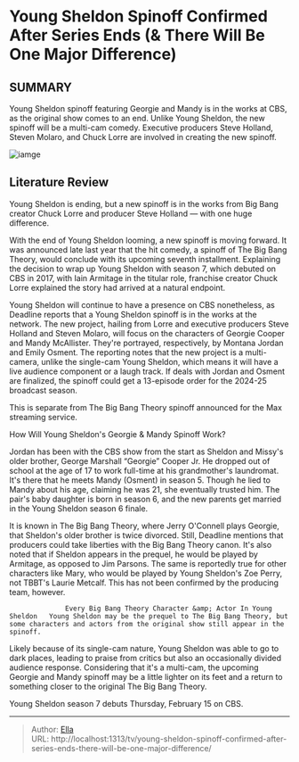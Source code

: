 # Young Sheldon Spinoff Confirmed After Series Ends (&amp; There Will Be One Major Difference)


## SUMMARY 



  Young Sheldon spinoff featuring Georgie and Mandy is in the works at CBS, as the original show comes to an end.   Unlike Young Sheldon, the new spinoff will be a multi-cam comedy.   Executive producers Steve Holland, Steven Molaro, and Chuck Lorre are involved in creating the new spinoff.  

![iamge](https://static1.srcdn.com/wordpress/wp-content/uploads/2024/01/sheldon-looking-shocked-while-reading-a-book-in-young-sheldon-season-6.jpg)

## Literature Review
Young Sheldon is ending, but a new spinoff is in the works from Big Bang creator Chuck Lorre and producer Steve Holland — with one huge difference.




With the end of Young Sheldon looming, a new spinoff is moving forward. It was announced late last year that the hit comedy, a spinoff of The Big Bang Theory, would conclude with its upcoming seventh installment. Explaining the decision to wrap up Young Sheldon with season 7, which debuted on CBS in 2017, with Iain Armitage in the titular role, franchise creator Chuck Lorre explained the story had arrived at a natural endpoint.




Young Sheldon will continue to have a presence on CBS nonetheless, as Deadline reports that a Young Sheldon spinoff is in the works at the network. The new project, hailing from Lorre and executive producers Steve Holland and Steven Molaro, will focus on the characters of Georgie Cooper and Mandy McAllister. They&#39;re portrayed, respectively, by Montana Jordan and Emily Osment. The reporting notes that the new project is a multi-camera, unlike the single-cam Young Sheldon, which means it will have a live audience component or a laugh track. If deals with Jordan and Osment are finalized, the spinoff could get a 13-episode order for the 2024-25 broadcast season.



This is separate from The Big Bang Theory spinoff announced for the Max streaming service.





 How Will Young Sheldon&#39;s Georgie &amp; Mandy Spinoff Work? 
          




Jordan has been with the CBS show from the start as Sheldon and Missy&#39;s older brother, George Marshall “Georgie” Cooper Jr. He dropped out of school at the age of 17 to work full-time at his grandmother&#39;s laundromat. It&#39;s there that he meets Mandy (Osment) in season 5. Though he lied to Mandy about his age, claiming he was 21, she eventually trusted him. The pair&#39;s baby daughter is born in season 6, and the new parents get married in the Young Sheldon season 6 finale.

It is known in The Big Bang Theory, where Jerry O&#39;Connell plays Georgie, that Sheldon&#39;s older brother is twice divorced. Still, Deadline mentions that producers could take liberties with the Big Bang Theory canon. It&#39;s also noted that if Sheldon appears in the prequel, he would be played by Armitage, as opposed to Jim Parsons. The same is reportedly true for other characters like Mary, who would be played by Young Sheldon&#39;s Zoe Perry, not TBBT&#39;s Laurie Metcalf. This has not been confirmed by the producing team, however.




                  Every Big Bang Theory Character &amp; Actor In Young Sheldon   Young Sheldon may be the prequel to The Big Bang Theory, but some characters and actors from the original show still appear in the spinoff.     

Likely because of its single-cam nature, Young Sheldon was able to go to dark places, leading to praise from critics but also an occasionally divided audience response. Considering that it&#39;s a multi-cam, the upcoming Georgie and Mandy spinoff may be a little lighter on its feet and a return to something closer to the original The Big Bang Theory.



Young Sheldon season 7 debuts Thursday, February 15 on CBS.






---

> Author: [Ella](https://instagram.hk.cn/)  
> URL: http://localhost:1313/tv/young-sheldon-spinoff-confirmed-after-series-ends-there-will-be-one-major-difference/  

